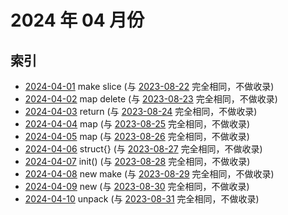 # 2024 年 04 月份

## 索引

- [2024-04-01](#) make slice (与 [2023-08-22](../../2023/08/22/README.md) 完全相同，不做收录)
- [2024-04-02](#) map delete (与 [2023-08-23](../../2023/08/23/README.md) 完全相同，不做收录)
- [2024-04-03](#) return (与 [2023-08-24](../../2023/08/24/README.md) 完全相同，不做收录)
- [2024-04-04](#) map (与 [2023-08-25](../../2023/08/25/README.md) 完全相同，不做收录)
- [2024-04-05](#) map (与 [2023-08-26](../../2023/08/26/README.md) 完全相同，不做收录)
- [2024-04-06](#) struct{} (与 [2023-08-27](../../2023/08/27/README.md) 完全相同，不做收录)
- [2024-04-07](#) init() (与 [2023-08-28](../../2023/08/28/README.md) 完全相同，不做收录)
- [2024-04-08](#) new make (与 [2023-08-29](../../2023/08/29/README.md) 完全相同，不做收录)
- [2024-04-09](#) new (与 [2023-08-30](../../2023/08/30/README.md) 完全相同，不做收录)
- [2024-04-10](#) unpack (与 [2023-08-31](../../2023/08/31/README.md) 完全相同，不做收录)
